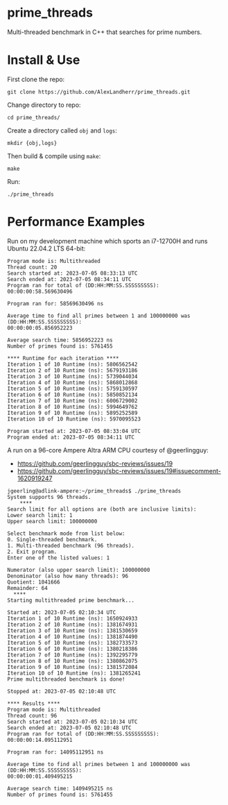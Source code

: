 # prime_threads
Multi-threaded benchmark in C++ that searches for prime numbers. 

# Install & Use
First clone the repo:
```
git clone https://github.com/AlexLandherr/prime_threads.git
```
Change directory to repo:
```
cd prime_threads/
```
Create a directory called `obj` and `logs`:
```
mkdir {obj,logs}
```
Then build & compile using `make`:
```
make
```

Run:
```
./prime_threads
```

# Performance Examples
Run on my development machine which sports an i7-12700H and runs Ubuntu 22.04.2 LTS 64-bit:
```
Program mode is: Multithreaded
Thread count: 20
Search started at: 2023-07-05 08:33:13 UTC
Search ended at: 2023-07-05 08:34:11 UTC
Program ran for total of (DD:HH:MM:SS.SSSSSSSSS): 00:00:00:58.569630496

Program ran for: 58569630496 ns

Average time to find all primes between 1 and 100000000 was (DD:HH:MM:SS.SSSSSSSSS):
00:00:00:05.856952223

Average search time: 5856952223 ns
Number of primes found is: 5761455

**** Runtime for each iteration ****
Iteration 1 of 10 Runtime (ns): 5806562542
Iteration 2 of 10 Runtime (ns): 5679193186
Iteration 3 of 10 Runtime (ns): 5739044034
Iteration 4 of 10 Runtime (ns): 5868012868
Iteration 5 of 10 Runtime (ns): 5759130597
Iteration 6 of 10 Runtime (ns): 5850852134
Iteration 7 of 10 Runtime (ns): 6006729002
Iteration 8 of 10 Runtime (ns): 5994649762
Iteration 9 of 10 Runtime (ns): 5895252589
Iteration 10 of 10 Runtime (ns): 5970095523

Program started at: 2023-07-05 08:33:04 UTC
Program ended at: 2023-07-05 08:34:11 UTC
```

A run on a 96-core Ampere Altra ARM CPU courtesy of @geerlingguy:
- https://github.com/geerlingguy/sbc-reviews/issues/19
- https://github.com/geerlingguy/sbc-reviews/issues/19#issuecomment-1620919247
```
jgeerling@adlink-ampere:~/prime_threads$ ./prime_threads
System supports 96 threads.
    ****    
Search limit for all options are (both are inclusive limits):
Lower search limit: 1
Upper search limit: 100000000

Select benchmark mode from list below:
0. Single-threaded benchmark.
1. Multi-threaded benchmark (96 threads).
2. Exit program.
Enter one of the listed values: 1

Numerator (also upper search limit): 100000000
Denominator (also how many threads): 96
Quotient: 1041666
Remainder: 64
  ****  
Starting multithreaded prime benchmark...

Started at: 2023-07-05 02:10:34 UTC
Iteration 1 of 10 Runtime (ns): 1650924933
Iteration 2 of 10 Runtime (ns): 1381674931
Iteration 3 of 10 Runtime (ns): 1381530659
Iteration 4 of 10 Runtime (ns): 1381874490
Iteration 5 of 10 Runtime (ns): 1382733573
Iteration 6 of 10 Runtime (ns): 1380218386
Iteration 7 of 10 Runtime (ns): 1392295779
Iteration 8 of 10 Runtime (ns): 1380862075
Iteration 9 of 10 Runtime (ns): 1381572084
Iteration 10 of 10 Runtime (ns): 1381265241
Prime multithreaded benchmark is done!

Stopped at: 2023-07-05 02:10:48 UTC

**** Results ****
Program mode is: Multithreaded
Thread count: 96
Search started at: 2023-07-05 02:10:34 UTC
Search ended at: 2023-07-05 02:10:48 UTC
Program ran for total of (DD:HH:MM:SS.SSSSSSSSS): 00:00:00:14.095112951

Program ran for: 14095112951 ns

Average time to find all primes between 1 and 100000000 was (DD:HH:MM:SS.SSSSSSSSS):
00:00:00:01.409495215

Average search time: 1409495215 ns
Number of primes found is: 5761455
```